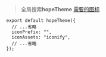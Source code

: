 > 全局搜索**hopeTheme** [需要的图标](https://icon-sets.iconify.design/logos/)


```
export default hopeTheme({
  // ...省略
  iconPrefix: "",
  iconAssets: "iconify",
  // ...省略
});
```
